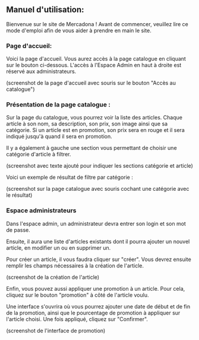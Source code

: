 ## Manuel d'utilisation:

Bienvenue sur le site de Mercadona ! Avant de commencer, veuillez lire
ce mode d'emploi afin de vous aider à prendre en main le site.

### Page d'accueil:

Voici la page d'accueil. Vous aurez accès à la page catalogue en cliquant sur le bouton ci-dessous.
L'accès à l'Espace Admin en haut à droite est réservé aux administrateurs.

(screenshot de la page d'accueil avec souris sur le bouton "Accès au catalogue")

### Présentation de la page catalogue :

Sur la page du catalogue, vous pourrez voir la liste des articles.
Chaque article à son nom, sa description, son prix, son image ainsi que sa catégorie.
Si un article est en promotion, son prix sera en rouge et il sera indiqué jusqu'à quand il sera en promotion.

Il y a également à gauche une section vous permettant de choisir une catégorie d'article à filtrer.

(screenshot avec texte ajouté pour indiquer les sections catégorie et article)

Voici un exemple de résultat de filtre par catégorie : 

(screenshot sur la page catalogue avec souris cochant une catégorie avec le résultat)



### Espace administrateurs

Dans l'espace admin, un administrateur devra entrer son login et son mot de passe.

Ensuite, il aura une liste d'articles existants dont il pourra ajouter un nouvel article, en modifier un ou en supprimer un.

Pour créer un article, il vous faudra cliquer sur "créer".
Vous devrez ensuite remplir les champs nécessaires à la création de l'article.

(screenshot de la création de l'article)

Enfin, vous pouvez aussi appliquer une promotion à un article. Pour cela, cliquez sur le bouton "promotion" à côté de l'article voulu.

Une interface s'ouvrira où vous pourrez ajouter une date de début et de fin de la promotion, ainsi que le pourcentage de promotion à appliquer sur l'article choisi.
Une fois appliqué, cliquez sur "Confirmer".

(screenshot de l'interface de promotion)